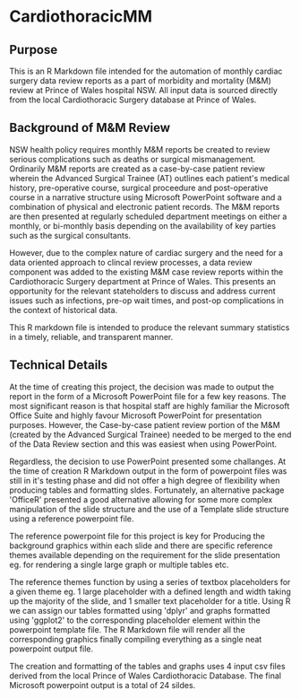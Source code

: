 # CardiothoracicMM

## Purpose

This is an R Markdown file intended for the automation of monthly cardiac surgery data review reports as a part of morbidity and mortality (M&M) review at Prince of Wales hospital NSW. All input data is sourced directly from the local Cardiothoracic Surgery database at Prince of Wales.

## Background of M&M Review

NSW health policy requires monthly M&M reports be created to review serious complications such as deaths or surgical mismanagement. Ordinarily M&M reports are created as a case-by-case patient review wherein the Advanced Surgical Trainee (AT) outlines each patient's medical history, pre-operative course, surgical proceedure and post-operative course in a narrative structure using Microsoft PowerPoint software and a combination of physical and electronic patient records. The M&M reports are then presented at regularly scheduled department meetings on either a monthly, or bi-monthly basis depending on the availability of key parties such as the surgical consultants.

However, due to the complex nature of cardiac surgery and the need for a data oriented approach to clincal review processes, a data review component was added to the existing M&M case review reports within the Cardiothoracic Surgery department at Prince of Wales. This presents an opportunity for the relevant stateholders to discuss and address current issues such as infections, pre-op wait times, and post-op complications in the context of historical data.

This R markdown file is intended to produce the relevant summary statistics in a timely, reliable, and transparent manner.

## Technical Details

At the time of creating this project, the decision was made to output the report in the form of a Microsoft PowerPoint file for a few key reasons. The most significant reason is that hospital staff are highly familiar the Microsoft Office Suite and highly favour Microsoft PowerPoint for presentation purposes. However, the Case-by-case patient review portion of the M&M (created by the Advanced Surgical Trainee) needed to be merged to the end of the Data Review section and this was easiest when using PowerPoint. 

Regardless, the decision to use PowerPoint presented some challanges. At the time of creation R Markdown output in the form of powerpoint files was still in it's testing phase and did not offer a high degree of flexibility when producing tables and formatting sldes. Fortunately, an alternative package 'OfficeR' presented a good alternative allowing for some more complex manipulation of the slide structure and the use of a Template slide structure using a reference powerpoint file.

The reference powerpoint file for this project is key for Producing the background graphics within each slide and there are specific reference themes available depending on the requirement for the slide presentation eg. for rendering a single large graph or multiple tables etc. 

The reference themes function by using a series of textbox placeholders for a given theme eg. 1 large placeholder with a defined length and width taking up the majority of the slide, and 1 smaller text placeholder for a title. Using R we can assign our tables formatted using 'dplyr' and graphs formatted using 'ggplot2' to the corresponding placeholder element within the powerpoint template file. The R Markdown file will render all the corresponding graphics finally compiling everything as a single neat powerpoint output file.

The creation and formatting of the tables and graphs uses 4 input csv files derived from the local Prince of Wales Cardiothoracic Database. The final Microsoft powerpoint output is a total of 24 sildes.

